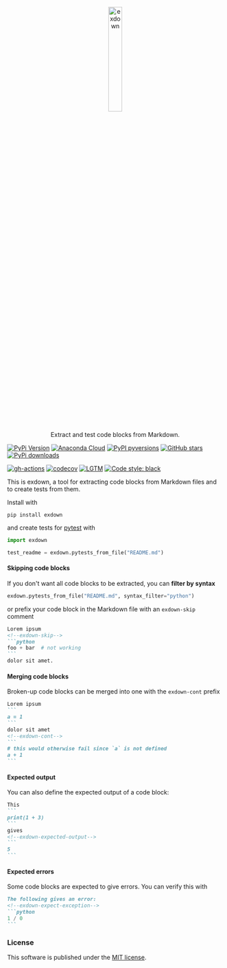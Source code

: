 <p align="center">
  <a href="https://github.com/nschloe/exdown"><img alt="exdown" src="https://nschloe.github.io/exdown/logo.svg" width="25%"></a>
  <p align="center">Extract and test code blocks from Markdown.</p>
</p>

[![PyPi Version](https://img.shields.io/pypi/v/exdown.svg?style=flat-square)](https://pypi.org/project/exdown/)
[![Anaconda Cloud](https://anaconda.org/conda-forge/exdown/badges/version.svg?=style=flat-square)](https://anaconda.org/conda-forge/exdown/)
[![PyPI pyversions](https://img.shields.io/pypi/pyversions/exdown.svg?style=flat-square)](https://pypi.org/project/exdown/)
[![GitHub stars](https://img.shields.io/github/stars/nschloe/exdown.svg?style=flat-square&logo=github&label=Stars&logoColor=white)](https://github.com/nschloe/exdown)
[![PyPi downloads](https://img.shields.io/pypi/dm/exdown.svg?style=flat-square)](https://pypistats.org/packages/exdown)

[![gh-actions](https://img.shields.io/github/workflow/status/nschloe/exdown/ci?style=flat-square)](https://github.com/nschloe/exdown/actions?query=workflow%3Aci)
[![codecov](https://img.shields.io/codecov/c/github/nschloe/exdown.svg?style=flat-square)](https://app.codecov.io/gh/nschloe/exdown)
[![LGTM](https://img.shields.io/lgtm/grade/python/github/nschloe/exdown.svg?style=flat-square)](https://lgtm.com/projects/g/nschloe/exdown)
[![Code style: black](https://img.shields.io/badge/code%20style-black-000000.svg?style=flat-square)](https://github.com/psf/black)

This is exdown, a tool for extracting code blocks from Markdown files and to create
tests from them.

Install with
```
pip install exdown
```
and create tests for [pytest](https://docs.pytest.org/en/stable/) with
```python
import exdown

test_readme = exdown.pytests_from_file("README.md")
```

#### Skipping code blocks
If you don't want all code blocks to be extracted, you can **filter by syntax**
```python
exdown.pytests_from_file("README.md", syntax_filter="python")
```
or prefix your code block in the Markdown file with an `exdown-skip` comment
````markdown
Lorem ipsum
<!--exdown-skip-->
```python
foo + bar  # not working
```
dolor sit amet.
````

#### Merging code blocks

Broken-up code blocks can be merged into one with the `exdown-cont` prefix
````markdown
Lorem ipsum
```
a = 1
```
dolor sit amet
<!--exdown-cont-->
```
# this would otherwise fail since `a` is not defined
a + 1
```
````

#### Expected output
You can also define the expected output of a code block:
````markdown
This
```
print(1 + 3)
```
gives
<!--exdown-expected-output-->
```
5
```
````

#### Expected errors

Some code blocks are expected to give errors. You can verify this with
````markdown
The following gives an error:
<!--exdown-expect-exception-->
```python
1 / 0
```
````

### License
This software is published under the [MIT
license](https://en.wikipedia.org/wiki/MIT_License).
